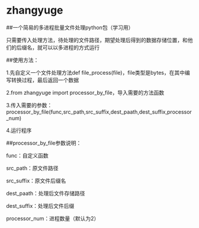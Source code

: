 # zhangyuge
##一个简易的多进程批量文件处理python包（学习用）

只需要传入处理方法，待处理的文件路径，期望处理后得到的数据存储位置，和他们的后缀名，就可以以多进程的方式运行

##使用方法：

1.先自定义一个文件处理方法def file_process(file)，file类型是bytes，在其中编写转换过程，最后返回一个数据

2.from zhangyuge import processor_by_file，导入需要的方法函数

3.传入需要的参数：processor_by_file(func,src_path,src_suffix,dest_paath,dest_suffix,processor_num)

4.运行程序


##processor_by_file参数说明：

func：自定义函数

src_path：原文件路径

src_suffix：原文件后缀名

dest_paath：处理后文件存储路径

dest_suffix：处理后文件后缀

processor_num：进程数量（默认为2）

